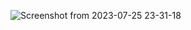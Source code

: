 ![Screenshot from 2023-07-25 23-31-18](https://github.com/terryyufei/Fix_My_Code_Challenge/assets/123143795/24cde07a-6b99-41f2-8018-d255ffb4f580)
